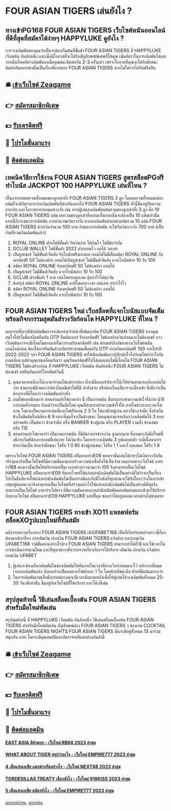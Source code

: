 # FOUR ASIAN TIGERS เล่นยังไง ?
## ทางเข้าPG168 FOUR ASIAN TIGERS เว็บไซต์พนันออนไลน์ที่ดีที่สุดที่สมัครได้ง่ายๆ HAPPYLUKE ดูยังไง ?
การวางเดิมพันของคุณจำเป็นจะต้องเริ่มต้นที่ขั้นต่ำ FOUR ASIAN TIGERS ที่ HAPPYLUKE เว็บพนัน อันดับหนึ่ง และเมื่อมีโอกาสที่จะได้รับสัญลักษณ์พิเศษก็ให้คุณ เพิ่มอัตราในการเดิมพันได้เลย จากนั้นก็ลดอัตราเดิมพันลงเมื่อคุณชนะติดต่อกัน 2-3 ครั้งแล้ว เพราะโอกาสที่คุณจะได้รับชัยชนะติดต่อกันหลายตานั้นเป็นเรื่องที่ยากมาก FOUR ASIAN TIGERS หากไม่ใช่การได้รับฟรีสปิน

## 🛎 [เข้าเว็บไซต์ Zeagame](https://bit.ly/3SdLNi2)
## 👉 [สมัครสมาชิกพิเศษ](https://bit.ly/3SdLNi2)
## 💵 [รับเครดิตฟรี](https://bit.ly/3dyRKHj)
## 👑 [โปรโมชั่นมาแรง](https://bit.ly/3dyRKHj)
## 📱 [ติดต่อแอดมิน](https://bit.ly/3dyRKHj)

## เทคนิควิธีการใช้งาน FOUR ASIAN TIGERS สูตรสล็อตPGฟรี  ทำโบนัส JACKPOT 100 HAPPYLUKE เล่นที่ไหน ?
เป็นการทายผลรวมทั้งหมดของลูกเต๋าทั้ง FOUR ASIAN TIGERS 3 ลูก โดยผลรวมทั้งหมดแต่ละแต้มก็จะมีอัตราการจ่ายเงินเดิมพันที่ต่างกันออกไป FOUR ASIAN TIGERS ทั้งนี้ขึ้นอยู่กับความยากง่าย และโอกาสการออกผลรางวัล เช่น หากผู้เล่นลงเดิมพันแต้มรวมของลูกเต๋าทั้ง 3 ลูก คือ 10 FOUR ASIAN TIGERS แต้ม ผลรวมของลูกเต๋าที่ออกมาในรอบนั้นจะต้องเป็น 10 แต้มเท่านั้น แบบนี้ถึงจะชนะการเดิมพัน
การคำนวณเงินรางวัล หากลงเดิมพันตำแหน่งแต้มรวม 10 แต้ม FOUR ASIAN TIGERS ด้วยเงินจำนวน 100 บาท ถ้าชนะการเดิมพัน จะได้รับเงินรางวัล 700 บาท (เป็นเงินที่รวมเงินเดิมพันแล้ว)
1. ROYAL ONLINE ฝากไม่มีขั้นต่ำ รับเงินง่าย ได้เงินไว ไม่มีข้อจำกัด
2. GCLUB WALLET ไม่มีขั้นต่ำ 2022 ฝากถอนไว ออโต้ วอเลท
3. เปิดยูสเซอร์ ไม่มีขั้นต่ำจีคลับ รับโบนัสฟรีมากมาย ถอนได้ไม่มีอั้นสมัคร ROYAL ONLINE รับเครดิตฟรี 50 ไม่ต้องฝาก ถอนได้เปิดยูสเซอร์ ไม่มีขั้นต่ำจีคลับ แจกโบนัสฝาก 10 รับ 100
4. สมัคร ROYAL ONLINE รับเครดิตฟรี 50 ไม่ต้องฝาก ถอนได้
5. เปิดยูสเซอร์ ไม่มีขั้นต่ำจีคลับ แจกโบนัสฝาก 10 รับ 100
6. GCLUB ฝากขั้นต่ำ 1 บาท เล่นได้ครบทุกเกม ลุ้นกำไรได้ทุกวัน
7. ข้อสรุป สมัคร ROYAL ONLINE คาสิโนครบวงจร เล่นง่าย ทำกำไรไว
8. สมัคร ROYAL ONLINE รับเครดิตฟรี 50 ไม่ต้องฝาก ถอนได้
9. เปิดยูสเซอร์ ไม่มีขั้นต่ำจีคลับ แจกโบนัสฝาก 10 รับ 100

## FOUR ASIAN TIGERS ใหม่ เว็บสล็อตที่แจกโบนัสแบบจัดเต็ม พร้อมกิจกกรรมสุดมันส์รางวัลก้อนโต HAPPYLUKE ที่ไหน ?
นอกจากที่บางทีนักเดิมพันอาจจะต้องรอเจ้าหน้าที่เติมเครดิต FOUR ASIAN TIGERS หากคุณสนใจโปรโมชั่นสล็อตยืนยัน OTP ยืนยันเบอร์ รับเครดิตฟรี ไม่ต้องฝากเงินก่อนและไม่ต้องแชร์ บางเว็บพนันอาจจะมีเงื่อนไขมากมายในการกดรับเครดิตฟรี เช่น ต้องแชร์ลิงก์ของทางเว็บไซต์พนันออนไลน์ก่อน ต้องใช้การยืนยันด้วยบัตรประชาชนเพื่อขอรับ OTP ก่อนรับเครดิตฟรี 100 จากโปรปี 2022-2022 ฯลฯ FOUR ASIAN TIGERS ทำให้นักเดิมพันอาจรู้สึกท้อใจไปก่อนได้ทำกำไรกับเกมสล็อต แต่ถ้าคุณเล่นสล็อตกับเรา คุณรับเครดิตฟรีไปได้เลยแบบไม่มีเงื่อนไข FOUR ASIAN TIGERS ไม่ต้องฝากก่อน ที่ HAPPYLUKE เว็บพนัน อันดับหนึ่ง FOUR ASIAN TIGERS ไม่ต้องแชร์ แค่ยืนยันเบอร์โทรศัพท์วันนี้
1. คุณสามารถเลือกโต๊ะบาคาร่าสดได้แต่การห้อง ที่จะมีดีลเลอร์ประจำโต๊ะให้ท่านสามารถเลือกเล่นได้ง่าย สามารถพินิจมองว่าห้องไหนมีเค้าไพ่ที่ดี กำลังสวย หรือห้องไหนที่ควรจะเลี่ยงเข้า ซึ่งถือว่าเป็นช่องทางที่ดีในการวางเดิมพันอย่างยิ่ง
2. เกมไพ่ยอดนิยมการ สอนอ่านเค้าไพ่บาคาร่า นี้ เป็นการพนัน ซึ่งสามารถทำความเข้าใจได้ง่าย มีวิธีการเล่นที่ง่ายมาก ถึงแม้ว่าจะเป็นมือใหม่ คุณก็สามารถทำความเข้าใจได้ ภายในช่วงระยะเวลาไม่นาน โดยจะเป็นเกมการเล่นที่แจกไพ่ปริมาณ 2 3 ใบ ให้แก่ฝ่ายผู้เล่น แล้วก็ข้างเจ้ามือ ซึ่งถ้าเกิดข้างใดมีแต้มใกล้เคียง 8 9 เยอะที่สุดก็จะเป็นข้างชนะ โดยคุณสามารถเลือกวางเดิมพันได้ 3 แบบอย่างหลัก เป็นต้นว่า ข้างเจ้ามือ หรือ BANKER ข้างผู้เล่น หรือ PLAYER รวมทั้ง ข้างเสมอ หรือ TIE
3. สอนอ่านเค้าไพ่บาคาร่า เป็นเกมการพนัน ที่มีอัตราการชำระเงิน สูงมากมาย ซึ่งเหมาะกับมือใหม่ที่เพิ่งจะเริ่มที่ต้องการเกมที่เล่นง่าย ได้เงินจริง โดยการวางเดิมพัน 3 รูปแบบหลัก จะมีเนื้อหาการชำระเงินเป็น ข้างเจ้ามือชนะ ได้รับ 1 0.95 ข้างผู้เล่นชนะ ได้รับ 1 1 และก็ ผลเสมอ ได้รับ 1 8

เพราะเว็บไซต์ FOUR ASIAN TIGERS สปีดบาคาร่าE09 ของเรานั้นเล่นได้ง่ายๆได้เงินรางวัลกันจริงๆและยังเป็นเว็บไซต์ที่มีความมั่นคงและสร้างความน่าเชื่อถือได้เป็นจำนวนมากเพราะเว็บไซต์ บาคาร่า168 ของเรานั้นเปิดให้บริการมาเป็นเวลาอย่างยาวนานกว่า 10ปี จึงสามารถเป็นเว็บไซต์ HAPPYLUKE สปีดบาคาร่าE09 ที่ตอบโจทย์ให้แก่เหล่านักเดิมพันได้เป็นอย่างดีไม่ว่าจะเป็นเรื่องโปรโมชันที่แจกให้แก่เหล่านักเดิมพันได้เป็นอย่างดีและยังมีโบนัสที่ทุกท่านจะได้รับในระว่างในการเข้าเล่นอยู่ตลอดเวลาจึงสามารถเป็นเว็บไซต์ที่สร้างผลกำไรให้แก่เหล่านักเดิมพันได้เป็นอย่างดีที่สุดจึงสามารถเป็นเว็บไซต์ บาคาร่าเว็ปตรง ที่มีความมั่นคงและเหล่านักเดิมพันคอยติดตามและเข้ามาใช้บริการกับทางเว็บไซต์ สปีดบาคาร่าE09 HAPPYLUKE แฮปปี้ลุค ของเราได้อยู่ตลอดเวลาอย่างไม่ขาดสาย

## FOUR ASIAN TIGERS ทางเข้า XO11 แพลตฟอร์มสล็อตXOรูปแบบใหม่ที่ทันสมัย
หลังจากทราบเรื่องทาง FOUR ASIAN TIGERS เข้าUFABET168 เป็นที่เรียบร้อยแล้วคราวนี้ก็คงต้องมาเข้าเกรื่อง การเติมเงิน ฝากเงิน FOUR ASIAN TIGERS แจ้งฝาก และถอนเงิน UFABET168 ว่ามีขั้นตอนอย่างไรบ้าง FOUR ASIAN TIGERS สามารถทำได้กี่วิธี และใช้เวลาในการดำเนินการนานไหม และปัญหาต่างๆที่ควรทราบเกี่ยวกับการใช้บริการ เติมเงิน ฝากเงิน แจ้งฝาก ถอนเงิน UFABET
1. ผู้เล่นจะต้องเลือกเดิมพันในช่องเดิมพันให้ทันภายในเวลาที่ทางเว็บกำหนดเอาไว้ หลังจากที่หมดเวลาลงเดิมพันแล้ว ดีลเลอร์จะเป็นคนแจกไพ่ฝ่ายละ 1 ใบ โดยฝ่ายที่ชนะคือ ฝ่ายที่มีแต้มมากกว่า
2. ในการเดิมพันเกมเสือมังกรแต่ละเกมจะมีเวลานับถอยหลังเพื่อให้ผู้เล่นได้วางเดิมพันทั้งหมด 25-30 วินาทีเท่านั้น ขึ้นอยู่กับเว็บไซต์ที่ให้บริการ และโต๊ะที่เล่น

## สรุปสุดท้ายนี้ วิธีเล่นสล็อตเบื้องต้น FOUR ASIAN TIGERS สำหรับมือใหม่หัดเล่น
สรุปสุดท้ายนี้ ที่ HAPPYLUKE เว็บพนัน อันดับหนึ่ง วิธีเล่นสล็อตเบื้องต้น FOUR ASIAN TIGERS สำหรับมือใหม่หัดเล่น สัญลักษณ์ต่าง FOUR ASIAN TIGERS ๆ ของเกม COCKTAIL FOUR ASIAN TIGERS NIGHTS FOUR ASIAN TIGERS นั้นจะมีอยู่ทั้งหมด 13 มาร่วมสนุกกัน แบบ โดยจะมีคุณสมบัติและอัตราจ่ายที่แตกต่างกันดังนี้

## 🛎 [เข้าเว็บไซต์ Zeagame](https://bit.ly/3SdLNi2)
## 👉 [สมัครสมาชิกพิเศษ](https://bit.ly/3SdLNi2)
## 💵 [รับเครดิตฟรี](https://bit.ly/3dyRKHj)
## 👑 [โปรโมชั่นมาแรง](https://bit.ly/3dyRKHj)
## 📱 [ติดต่อแอดมิน](https://bit.ly/3dyRKHj)

#### [EAST ASIA มีคำตอบ - เว็บใหม่ RB88 2023 ล่าสุด](https://atom.io/themes/east%20asia%20มีคำตอบ%20-%20เว็บใหม่%20rb88%202023%20ล่าสุด)
#### [WHAT ABOUT TIGER สรุปว่าอะไร - เว็บใหม่ EMPIRE777 2023 ล่าสุด](https://atom.io/themes/what%20about%20tiger%20สรุปว่าอะไร%20-%20เว็บใหม่%20empire777%202023%20ล่าสุด)
#### [4 เสือแห่งเอเชีย แตกต่างกันอย่างไร - เว็บใหม่ NEXT88 2023 ล่าสุด](https://atom.io/themes/4%20เสือแห่งเอเชีย%20แตกต่างกันอย่างไร%20-%20เว็บใหม่%20next88%202023%20ล่าสุด)
#### [TORDESILLAS TREATY เลือกยังไง - เว็บใหม่ 918KISS 2023 ล่าสุด](https://atom.io/themes/tordesillas%20treaty%20เลือกยังไง%20-%20เว็บใหม่%20918kiss%202023%20ล่าสุด)
#### [5 เสือแห่งเอเชีย สมัครยังไง - เว็บใหม่ EMPIRE777 2023 ล่าสุด](https://atom.io/themes/5%20เสือแห่งเอเชีย%20สมัครยังไง%20-%20เว็บใหม่%20empire777%202023%20ล่าสุด)

[ผลบอลล่าสุด](https://siamsport.tv "ผลบอลล่าสุด"), [ดูบอลสด](https://siamsport.tv/ดูบอลสด "ดูบอลสด")